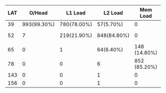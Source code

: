 LAT | O/Head | L1 Load | L2 Load | Mem Load | DIV(29-42) | PAUSE(25)
--- | --- | --- | --- | --- | --- | ---
39 | 993(99.30%) | 780(78.00%) | 57(5.70%) | 0 | 0 | 0
52 | 7 | 219(21.90%) | 848(84.80%) | 0 | 118 (11.80%) | 215(21.50%)
65 | 0 | 1 | 64(6.40%) | 148 (14.80%) | 680(68.00%) | 784(78.40%)
78 | 0 | 0 | 6 | 852 (85.20%) | 6 | 1
143 | 0 | 0 | 1 | 0 | 48 (4.80%) | 0
156 | 0 | 0 | 1 | 0 | 42 (4.20%) | 0